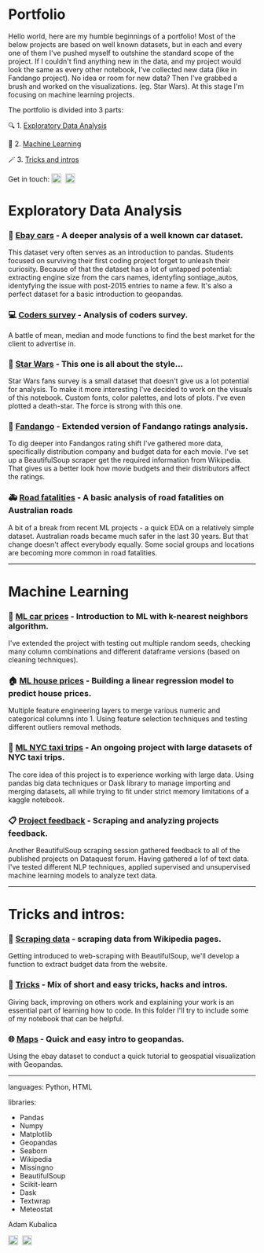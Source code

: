 # Portfolio
Hello world, here are my humble beginnings of a portfolio! Most of the below projects are based on well known datasets, but in each and every one of them I've pushed myself to outshine the standard scope of the project.  If I couldn't find anything new in the data, and my project would look the same as every other notebook, I've collected new data (like in Fandango project). No idea or room for new data? Then I've grabbed a brush and worked on the visualizations. (eg. Star Wars). At this stage I'm focusing on machine learning projects. 

The portfolio is divided into 3 parts:

🔍 1. [Exploratory Data Analysis](https://github.com/grumpyclimber/portfolio#exploratory-data-analysis)  

🎰 2. [Machine Learning](#ml)

🪄 3. [Tricks and intros](#intros)

Get in touch: <td><a href="https://linkedin.com/in/kubalica" target="_blank" rel="noopener"><img src="https://icon.signature.email/social/linkedin-square-small-0077b5-FFFFFF.png" alt="LinkedIn icon" width="20" height="20" border="0" valign="bottom"/></a>&nbsp;&nbsp;<a href="https://stackoverflow.com/users/16519424/adam-kubalica" target="_blank" rel="noopener"><img src="https://icon.signature.email/social/stackoverflow-square-small-f48024-FFFFFF.png" alt="Stack icon" width="20" height="20" border="0"  valign="bottom" /></a>&nbsp;&nbsp;</td>

<a name="eda"></a>
# Exploratory Data Analysis

### :car: [Ebay cars](https://github.com/grumpyclimber/portfolio/tree/main/eda/ebay) - A deeper analysis of a well known car dataset. 
This dataset very often serves as an introduction to pandas. Students focused on surviving their first coding project forget to unleash their curiosity. Because of that the dataset has a lot of untapped potential: extracting engine size from the cars names, identyfing sontiage_autos, identyfying the issue with post-2015 entries to name a few. It's also a perfect dataset for a basic introduction to geopandas.

### :computer:  [Coders survey](https://github.com/grumpyclimber/portfolio/tree/main/eda/coders_survey) - Analysis of coders survey. 
A battle of mean, median and mode functions to find the best market for the client to advertise in. 

### 👾 [Star Wars](https://github.com/grumpyclimber/portfolio/tree/main/eda/star_wars) - This one is all about the style... 
Star Wars fans survey is a small dataset that doesn't give us a lot potential for analysis. To make it more interesting I've decided to work on the visuals of this notebook. Custom fonts, color palettes, and lots of plots. I've even plotted a death-star. The force is strong with this one.

###  :movie_camera: [Fandango](https://github.com/grumpyclimber/portfolio/tree/main/eda/fandango) - Extended version of Fandango ratings analysis. 
To dig deeper into Fandangos rating shift I've gathered more data, specifically distribution company and budget data for each movie. I've set up a BeautifulSoup scraper get the required information from Wikipedia. That gives us a better look how movie budgets and their distributors affect the ratings.   

### 🚑 [Road fatalities](https://github.com/grumpyclimber/portfolio/tree/main/straya_road_deaths) - A basic analysis of road fatalities on Australian roads
A bit of a break from recent ML projects - a quick EDA on a relatively simple dataset. Australian roads became much safer in the last 30 years. But that change doesn't affect everybody equally. Some social groups and locations are becoming more common in road fatalities.

---
<a name="ml"></a>
# Machine Learning

### 🚙 [ML car prices](https://github.com/grumpyclimber/portfolio/tree/main/ml/intro_car_prices) - Introduction to ML with k-nearest neighbors algorithm. 
I've extended the project with testing out multiple random seeds, checking many column combinations and different dataframe versions (based on cleaning techniques).

### 🏠 [ML house prices](https://github.com/grumpyclimber/portfolio/tree/main/ml/house_prices) - Building a linear regression model to predict house prices.
Multiple feature engineering layers to merge various numeric and categorical columns into 1. Using feature selection techniques and testing different outliers removal methods. 
### :taxi: [ML NYC taxi trips](https://github.com/grumpyclimber/portfolio/tree/main/ml/taxis_large) - An ongoing project with large datasets of NYC taxi trips.
The core idea of this project is to experience working with large data. Using pandas big data techniques or Dask library to manage importing and merging  datasets, all while trying to fit under strict memory limitations of a kaggle notebook.

### 📋 [Project feedback](https://github.com/grumpyclimber/portfolio/tree/main/ml/nlp_feedback) -  Scraping and analyzing projects feedback. 
Another BeautifulSoup scraping session gathered feedback to all of the published projects on Dataquest forum. Having gathered a lof of text data. I've tested different NLP techniques, applied supervised and unsupervised machine learning models to analyze text data.  

---
<a name="intros"></a>
# Tricks and intros:
### 🔡 [Scraping data](https://github.com/grumpyclimber/portfolio/tree/main/wiki_scrape) - scraping data from Wikipedia pages.
Getting introduced to web-scraping with BeautifulSoup, we'll develop a function to extract budget data from the website. 

### :fishing_pole_and_fish: <a href="https://github.com/grumpyclimber/portfolio/tree/main/tricks">Tricks</a> - Mix of short and easy tricks, hacks and intros.
Giving back, improving on others work and explaining your work is an essential part of learning how to code. In this folder I'll try to include some of my notebook that can be helpful. 

### :globe_with_meridians: <a href="https://github.com/grumpyclimber/portfolio/tree/main/maps">Maps</a> - Quick and easy intro to geopandas.
Using the ebay dataset to conduct a quick tutorial to geospatial visualization with Geopandas.


---

languages: Python, HTML

libraries: 
* Pandas
* Numpy
* Matplotlib
* Geopandas
* Seaborn
* Wikipedia
* Missingno
* BeautifulSoup
* Scikit-learn
* Dask
* Textwrap
* Meteostat

Adam Kubalica
<td><a href="https://linkedin.com/in/kubalica" target="_blank" rel="noopener"><img src="https://icon.signature.email/social/linkedin-square-small-0077b5-FFFFFF.png" alt="LinkedIn icon" width="20" height="20" border="0" /></a>&nbsp;&nbsp;<a href="https://stackoverflow.com/users/16519424/adam-kubalica" target="_blank" rel="noopener"><img src="https://icon.signature.email/social/stackoverflow-square-small-f48024-FFFFFF.png" alt="Stack icon" width="20" height="20" border="0" /></a>&nbsp;&nbsp;</td>

